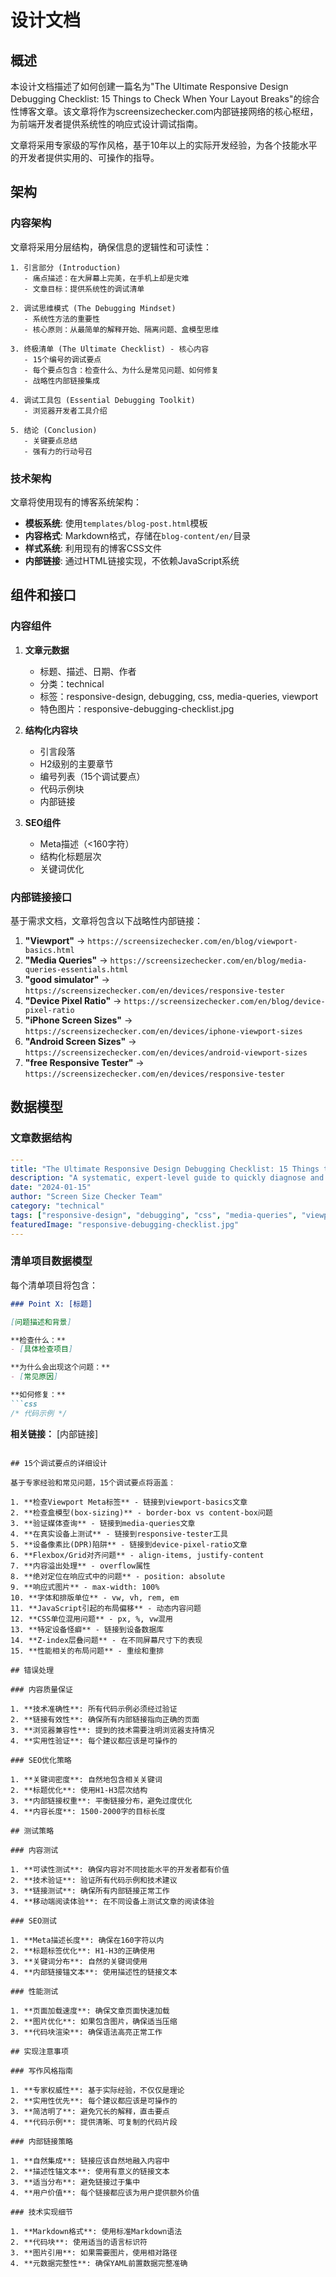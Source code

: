 # 设计文档

## 概述

本设计文档描述了如何创建一篇名为"The Ultimate Responsive Design Debugging Checklist: 15 Things to Check When Your Layout Breaks"的综合性博客文章。该文章将作为screensizechecker.com内部链接网络的核心枢纽，为前端开发者提供系统性的响应式设计调试指南。

文章将采用专家级的写作风格，基于10年以上的实际开发经验，为各个技能水平的开发者提供实用的、可操作的指导。

## 架构

### 内容架构

文章将采用分层结构，确保信息的逻辑性和可读性：

```
1. 引言部分 (Introduction)
   - 痛点描述：在大屏幕上完美，在手机上却是灾难
   - 文章目标：提供系统性的调试清单

2. 调试思维模式 (The Debugging Mindset)
   - 系统性方法的重要性
   - 核心原则：从最简单的解释开始、隔离问题、盒模型思维

3. 终极清单 (The Ultimate Checklist) - 核心内容
   - 15个编号的调试要点
   - 每个要点包含：检查什么、为什么是常见问题、如何修复
   - 战略性内部链接集成

4. 调试工具包 (Essential Debugging Toolkit)
   - 浏览器开发者工具介绍

5. 结论 (Conclusion)
   - 关键要点总结
   - 强有力的行动号召
```

### 技术架构

文章将使用现有的博客系统架构：

- **模板系统**: 使用`templates/blog-post.html`模板
- **内容格式**: Markdown格式，存储在`blog-content/en/`目录
- **样式系统**: 利用现有的博客CSS文件
- **内部链接**: 通过HTML链接实现，不依赖JavaScript系统

## 组件和接口

### 内容组件

1. **文章元数据**
   - 标题、描述、日期、作者
   - 分类：technical
   - 标签：responsive-design, debugging, css, media-queries, viewport
   - 特色图片：responsive-debugging-checklist.jpg

2. **结构化内容块**
   - 引言段落
   - H2级别的主要章节
   - 编号列表（15个调试要点）
   - 代码示例块
   - 内部链接

3. **SEO组件**
   - Meta描述（<160字符）
   - 结构化标题层次
   - 关键词优化

### 内部链接接口

基于需求文档，文章将包含以下战略性内部链接：

1. **"Viewport"** → `https://screensizechecker.com/en/blog/viewport-basics.html`
2. **"Media Queries"** → `https://screensizechecker.com/en/blog/media-queries-essentials.html`
3. **"good simulator"** → `https://screensizechecker.com/en/devices/responsive-tester`
4. **"Device Pixel Ratio"** → `https://screensizechecker.com/en/blog/device-pixel-ratio`
5. **"iPhone Screen Sizes"** → `https://screensizechecker.com/en/devices/iphone-viewport-sizes`
6. **"Android Screen Sizes"** → `https://screensizechecker.com/en/devices/android-viewport-sizes`
7. **"free Responsive Tester"** → `https://screensizechecker.com/en/devices/responsive-tester`

## 数据模型

### 文章数据结构

```yaml
---
title: "The Ultimate Responsive Design Debugging Checklist: 15 Things to Check When Your Layout Breaks"
description: "A systematic, expert-level guide to quickly diagnose and fix responsive design issues. Save hours of debugging with this comprehensive checklist."
date: "2024-01-15"
author: "Screen Size Checker Team"
category: "technical"
tags: ["responsive-design", "debugging", "css", "media-queries", "viewport", "web-development"]
featuredImage: "responsive-debugging-checklist.jpg"
---
```

### 清单项目数据模型

每个清单项目将包含：

```markdown
### Point X: [标题]

[问题描述和背景]

**检查什么：**
- [具体检查项目]

**为什么会出现这个问题：**
- [常见原因]

**如何修复：**
```css
/* 代码示例 */
```

**相关链接：** [内部链接]
```

## 15个调试要点的详细设计

基于专家经验和常见问题，15个调试要点将涵盖：

1. **检查Viewport Meta标签** - 链接到viewport-basics文章
2. **检查盒模型(box-sizing)** - border-box vs content-box问题
3. **验证媒体查询** - 链接到media-queries文章
4. **在真实设备上测试** - 链接到responsive-tester工具
5. **设备像素比(DPR)陷阱** - 链接到device-pixel-ratio文章
6. **Flexbox/Grid对齐问题** - align-items, justify-content
7. **内容溢出处理** - overflow属性
8. **绝对定位在响应式中的问题** - position: absolute
9. **响应式图片** - max-width: 100%
10. **字体和排版单位** - vw, vh, rem, em
11. **JavaScript引起的布局偏移** - 动态内容问题
12. **CSS单位混用问题** - px, %, vw混用
13. **特定设备怪癖** - 链接到设备数据库
14. **Z-index层叠问题** - 在不同屏幕尺寸下的表现
15. **性能相关的布局问题** - 重绘和重排

## 错误处理

### 内容质量保证

1. **技术准确性**: 所有代码示例必须经过验证
2. **链接有效性**: 确保所有内部链接指向正确的页面
3. **浏览器兼容性**: 提到的技术需要注明浏览器支持情况
4. **实用性验证**: 每个建议都应该是可操作的

### SEO优化策略

1. **关键词密度**: 自然地包含相关关键词
2. **标题优化**: 使用H1-H3层次结构
3. **内部链接权重**: 平衡链接分布，避免过度优化
4. **内容长度**: 1500-2000字的目标长度

## 测试策略

### 内容测试

1. **可读性测试**: 确保内容对不同技能水平的开发者都有价值
2. **技术验证**: 验证所有代码示例和技术建议
3. **链接测试**: 确保所有内部链接正常工作
4. **移动端阅读体验**: 在不同设备上测试文章的阅读体验

### SEO测试

1. **Meta描述长度**: 确保在160字符以内
2. **标题标签优化**: H1-H3的正确使用
3. **关键词分布**: 自然的关键词使用
4. **内部链接锚文本**: 使用描述性的链接文本

### 性能测试

1. **页面加载速度**: 确保文章页面快速加载
2. **图片优化**: 如果包含图片，确保适当压缩
3. **代码块渲染**: 确保语法高亮正常工作

## 实现注意事项

### 写作风格指南

1. **专家权威性**: 基于实际经验，不仅仅是理论
2. **实用性优先**: 每个建议都应该是可操作的
3. **简洁明了**: 避免冗长的解释，直击要点
4. **代码示例**: 提供清晰、可复制的代码片段

### 内部链接策略

1. **自然集成**: 链接应该自然地融入内容中
2. **描述性锚文本**: 使用有意义的链接文本
3. **适当分布**: 避免链接过于集中
4. **用户价值**: 每个链接都应该为用户提供额外价值

### 技术实现细节

1. **Markdown格式**: 使用标准Markdown语法
2. **代码块**: 使用适当的语言标识符
3. **图片引用**: 如果需要图片，使用相对路径
4. **元数据完整性**: 确保YAML前置数据完整准确